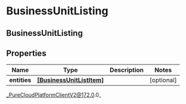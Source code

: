 # BusinessUnitListing

## BusinessUnitListing

## Properties

|Name | Type | Description | Notes|
|------------ | ------------- | ------------- | -------------|
| **entities** | [**[BusinessUnitListItem]**]([BusinessUnitListItem]) |  | [optional] |



_PureCloudPlatformClientV2@172.0.0_
